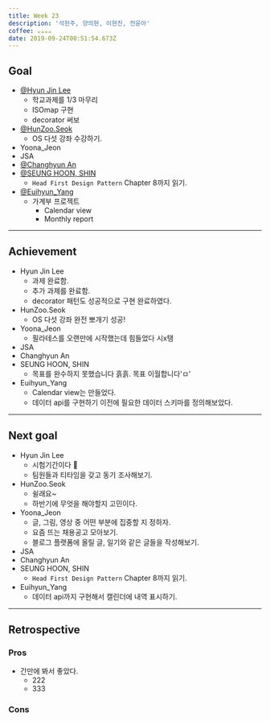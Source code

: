 ```yaml
---
title: Week 23
description: '석헌주, 양의현, 이현진, 전윤아'
coffee: ☕️☕️☕️☕️
date: 2019-09-24T00:51:54.673Z
---
```

## Goal

* [@Hyun Jin Lee](https://github.com/HyunTruth)
  * 학교과제를 1/3 마무리
  * ISOmap 구현
  * decorator 써보
* [@HunZoo.Seok](https://github.com/zooozoo)
  * OS 다섯 강좌 수강하기.
* Yoona_Jeon
* JSA
* [@Changhyun An](https://github.com/achooan)
* [@SEUNG HOON, SHIN](https://github.com/newinh)
  * `Head First Design Pattern` Chapter 8까지 읽기.
* [@Euihyun_Yang](https://github.com/noahluftyang)
  * 가계부 프로젝트
    * Calendar view
    * Monthly report

- - -

## Achievement

* Hyun Jin Lee
  * 과제 완료함.
  * 추가 과제를 완료함.
  * decorator 패턴도 성공적으로 구현 완료하였다.
* HunZoo.Seok
  * OS 다섯 강좌 완전 뽀개기 성공!
* Yoona_Jeon
  * 필라테스를 오랜만에 시작했는데 힘들었다 시x탱
* JSA
* Changhyun An
* SEUNG HOON, SHIN
  * 목표를 완수하지 못했습니다 흙흙. 목표 이월합니다'ㅁ'
* Euihyun_Yang
  * Calendar view는 만들었다.
  * 데이터 api를 구현하기 이전에 필요한 데이터 스키마를 정의해보았다.

- - -

## Next goal

* Hyun Jin Lee
  * 시험기간이다 🙏
  * 팀원들과 티타임을 갖고 동기 조사해보기.
* HunZoo.Seok
  * 쉴래요~
  * 하반기에 무엇을 해야할지 고민이다.
* Yoona_Jeon
  * 글, 그림, 영상 중 어떤 부분에 집중할 지 정하자.
  * 요즘 뜨는 채용공고 모아보기.
  * 블로그 플랫폼에 올릴 글, 일기와 같은 글들을 작성해보기.
* JSA
* Changhyun An
* SEUNG HOON, SHIN
  * `Head First Design Pattern` Chapter 8까지 읽기.
* Euihyun_Yang
  * 데이터 api까지 구현해서 캘린더에 내역 표시하기.

- - -

## Retrospective

### Pros

* 간만에 봐서 좋았다.
  * 222
  * 333

### Cons
